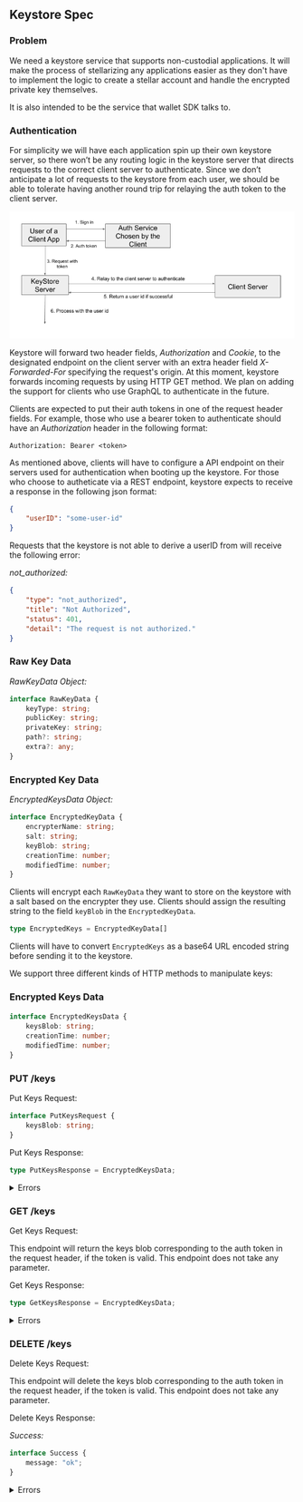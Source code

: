 ## Keystore Spec

### Problem

We need a keystore service that supports non-custodial applications.
It will make the process of stellarizing any applications easier as
they don't have to implement the logic to create a stellar account
and handle the encrypted private key themselves.

It is also intended to be the service that wallet SDK talks to.

### Authentication

For simplicity we will have each application spin up their own keystore
server, so there won’t be any routing logic in the keystore server that
directs requests to the correct client server to authenticate. Since we
don’t anticipate a lot of requests to the keystore from each user, we
should be able to tolerate having another round trip for relaying the
auth token to the client server.

<img src=attachments/2019-07-10-keystore-auth.png>

Keystore will forward two header fields, *Authorization* and *Cookie*, to the
designated endpoint on the client server with an extra header field
*X-Forwarded-For* specifying the request's origin. At this moment, keystore
forwards incoming requests by using HTTP GET method. We plan on adding the
support for clients who use GraphQL to authenticate in the future.

Clients are expected to put their auth tokens in one of the request header
fields. For example, those who use a bearer token to authenticate should have an
*Authorization* header in the following format:

```
Authorization: Bearer <token>
```

As mentioned above, clients will have to configure a API endpoint on their
servers used for authentication when booting up the keystore. For those who
choose to autheticate via a REST endpoint, keystore expects to receive a
response in the following json format:

```json
{
	"userID": "some-user-id"
}
```

Requests that the keystore is not able to derive a userID from will
receive the following error:

*not_authorized:*
```json
{
	"type": "not_authorized",
	"title": "Not Authorized",
	"status": 401,
	"detail": "The request is not authorized."
}
```

### Raw Key Data

*RawKeyData Object:*

```typescript
interface RawKeyData {
	keyType: string;
	publicKey: string;
	privateKey: string;
	path?: string;
	extra?: any;
}
```

### Encrypted Key Data

*EncryptedKeysData Object:*

```typescript
interface EncryptedKeyData {
	encrypterName: string;
	salt: string;
	keyBlob: string;
	creationTime: number;
	modifiedTime: number;	
}
```

Clients will encrypt each `RawKeyData` they want to store on the keystore with
a salt based on the encrypter they use. Clients should assign the resulting
string to the field `keyBlob` in the `EncryptedKeyData`.

```typescript
type EncryptedKeys = EncryptedKeyData[]
```

Clients will have to convert `EncryptedKeys` as a base64 URL encoded string
before sending it to the keystore.

We support three different kinds of HTTP methods to manipulate keys:

### Encrypted Keys Data

```typescript
interface EncryptedKeysData {
	keysBlob: string;
	creationTime: number;
	modifiedTime: number;
}
```

### PUT /keys

Put Keys Request:

```typescript
interface PutKeysRequest {
	keysBlob: string;
}
```

Put Keys Response:

```typescript
type PutKeysResponse = EncryptedKeysData;
```

<details><summary>Errors</summary>

*bad_request:*
```json
{
	"keysBlob": "",
}
```
```json
{
	"type": "bad_request",
	"title": "Bad Request",
	"status": 400,
	"detail": "The request you sent was invalid in some way.",
	"extras": {
		"invalid_field": "keysBlob",
		"reason": "field value cannot be empty"
	}
}
```
<hr />

*bad_request:*
```json
{
	"keysBlob": "some-encrypted-key-data-with-no-salt",
}
```
```json
{
	"type": "bad_request",
	"title": "Bad Request",
	"status": 400,
	"detail": "The request you sent was invalid in some way.",
	"extras": {
		"invalid_field": "keysBlob",
		"reason": "salt is required for all the encrypted keys"
	}
}
```
<hr />

*bad_request:*
```json
{
	"keysBlob": "some-encrypted-key-data-with-no-encryptername",
}
```
```json
{
	"type": "bad_request",
	"title": "Bad Request",
	"status": 400,
	"detail": "The request you sent was invalid in some way.",
	"extras": {
		"invalid_field": "keysBlob",
		"reason": "encrypterName is required for all the encrypted keys"
	}
}
```
<hr />

*invalid_keys_blob:*
```json
{
	"keysBlob": "some-badly-encoded-blob",
}
```
```json
{
	"type": "invalid_keys_blob",
	"title": "Invalid Keys Blob",
	"status": 400,
	"detail": "The keysBlob in your request body is not a valid base64
		string. Please encode the keysBlob in your request body as a base64
		string properly and try again."
}
```
</details>

### GET /keys

Get Keys Request:

This endpoint will return the keys blob corresponding to the auth token
in the request header, if the token is valid. This endpoint does not take
any parameter.

Get Keys Response:

```typescript
type GetKeysResponse = EncryptedKeysData;
```
<details><summary>Errors</summary>

*not_found:*

The keystore cannot find any keys assocaited with the derived userID.
```json
{
	"type": "not_found",
	"title": "Resourse Missing",
	"status": 404,
	"detail": "The resource at the url requested was not found. This
		usually occurs for one of two reasons:  The url requested is not valid,
		or no data in our database could be found with the parameters
		provided."
}
```
</details>

### DELETE /keys

Delete Keys Request:

This endpoint will delete the keys blob corresponding to the auth token
in the request header, if the token is valid. This endpoint does not take any
parameter.

Delete Keys Response:

*Success:*

```typescript
interface Success {
	message: "ok";
}
```

<details><summary>Errors</summary>
</details>
